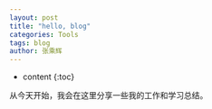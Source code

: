 ```yaml
---
layout: post
title: "hello, blog"
categories: Tools
tags: blog
author: 张乘辉
---
```


* content
{:toc}

从今天开始，我会在这里分享一些我的工作和学习总结。




